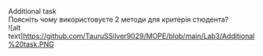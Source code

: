 Additional task\
Поясніть чому використовуєте 2 методи для критерія стюдента?\
![alt text]https://github.com/TauruSSilver9029/MOPE/blob/main/Lab3/Additional%20task.PNG

